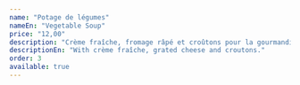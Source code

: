 ```yaml
---
name: "Potage de légumes"
nameEn: "Vegetable Soup"
price: "12,00"
description: "Crème fraîche, fromage râpé et croûtons pour la gourmandise."
descriptionEn: "With crème fraîche, grated cheese and croutons."
order: 3
available: true
---
```

